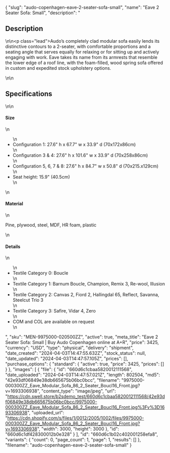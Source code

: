 {
  "slug": "audo-copenhagen-eave-2-seater-sofa-small",
  "name": "Eave 2 Seater Sofa: Small",
  "description": "<h2>Description</h2>\n<!-- split -->\n<p class=\"lead\">Audo’s completely clad modular sofa easily lends its distinctive contours to a 2-seater, with comfortable proportions and a seating angle that serves equally for relaxing or for sitting up and actively engaging with work. Eave takes its name from its armrests that resemble the lower edge of a roof line, with the foam-filled, wood spring sofa offered in custom and expedited stock upholstery options.</p>\n<!-- split -->\n<h2>Specifications</h2>\n<!-- split -->\n<h4>Size</h4>\n<ul>\n<li>Configuration 1: 27.6\" h x 67.7\" w x 33.9\" d (70x172x86cm)</li>\n<li>Configuration 3 &amp; 4: 27.6\" h x 101.6\" w x 33.9\" d (70x258x86cm)</li>\n<li>Configuration 5, 6, 7 &amp; 8: 27.6\" h x 84.7\" w x 50.8\" d (70x215.x129cm)</li>\n<li>Seat height: 15.9\" (40.5cm)</li>\n</ul>\n<h4>Material</h4>\n<p>Pine, plywood, steel, MDF, HR foam, plastic</p>\n<h4>Details</h4>\n<ul>\n<li>Textile Category 0: Boucle</li>\n<li>Textile Category 1: Barnum Boucle, Champion, Remix 3, Re-wool, Illusion</li>\n<li>Textile Category 2: Canvas 2, Fiord 2, Hallingdal 65, Reflect, Savanna, Steelcut Trio 3</li>\n<li>Textile Category 3: Safire, Vidar 4, Zero</li>\n<li>COM and COL are available on request</li>\n</ul>",
  "sku": "MEN-9975000-020500ZZ",
  "active": true,
  "meta_title": "Eave 2 Seater Sofa: Small | Buy Audo Copenhagen online at A+R",
  "price": 3425,
  "currency": "USD",
  "type": "physical",
  "delivery": "shipment",
  "date_created": "2024-04-03T14:47:55.632Z",
  "stock_status": null,
  "date_updated": "2024-04-03T14:47:57.105Z",
  "prices": [],
  "purchase_options": {
    "standard": {
      "active": true,
      "price": 3425,
      "prices": []
    }
  },
  "images": [
    {
      "file": {
        "id": "660d6c1cbaa5820012111568",
        "date_uploaded": "2024-04-03T14:47:57.021Z",
        "length": 802504,
        "md5": "42e93df06849e38db665675b06bc0bcc",
        "filename": "9975000-000300ZZ_Eave_Modular_Sofa_86_2_Seater_Boucl16_Front.jpg?v=1693306938",
        "content_type": "image/jpeg",
        "url": "https://cdn.swell.store/b2sdemo_test/660d6c1cbaa5820012111568/42e93df06849e38db665675b06bc0bcc/9975000-000300ZZ_Eave_Modular_Sofa_86_2_Seater_Boucl16_Front.jpg%3Fv%3D1693306938",
        "uploaded_url": "https://cdn.shopify.com/s/files/1/0012/2005/1002/files/9975000-000300ZZ_Eave_Modular_Sofa_86_2_Seater_Boucl16_Front.jpg?v=1693306938",
        "width": 3000,
        "height": 3000
      },
      "id": "660d6c1df428300012b0e328"
    }
  ],
  "id": "660d6c1b02c402001258efa8",
  "variants": {
    "count": 0,
    "page_count": 1,
    "page": 1,
    "results": []
  },
  "filename": "audo-copenhagen-eave-2-seater-sofa-small"
}